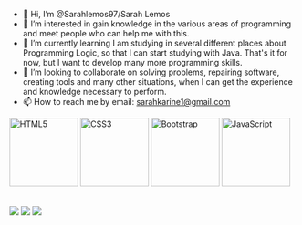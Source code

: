 - 👋 Hi, I’m @Sarahlemos97/Sarah Lemos
- 👀 I’m interested in gain knowledge in the various areas of programming and meet people who can help me with this.
- 🌱 I’m currently learning I am studying in several different places about Programming Logic, so that I can start studying with Java. That's it for now, but I want to develop many more programming skills.
- 💞️ I’m looking to collaborate on solving problems, repairing software, creating tools and many other situations, when I can get the experience and knowledge necessary to perform.
- 📫 How to reach me by email: sarahkarine1@gmail.com

<table>
	<div class="box">
  <img src="https://img.icons8.com/color/2x/html-5.png" width="120" alt="HTML5">
  <img src="https://img.icons8.com/color/2x/css3.png" width="120" alt="CSS3">
  <img src="https://img.icons8.com/color/2x/bootstrap.png" width="120" alt="Bootstrap">
  <img src="https://img.icons8.com/nolan/2x/javascript.png" width="120" alt="JavaScript">
	</div>
</table>

<div> 
  <a href="https://www.instagram.com/sarah___lemos/" target="_blank"><img src="https://img.shields.io/badge/-Instagram-%23E4405F?style=for-the-badge&logo=instagram&logoColor=white" target="_blank"></a>
  <a href = "mailto: sarahkarine1@gmail.com"><img src="https://img.shields.io/badge/-Gmail-%23333?style=for-the-badge&logo=gmail&logoColor=white" target="_blank"></a>
  <a href="https://www.linkedin.com/in/sarahcarine-limalemos/" target="_blank"><img src="https://img.shields.io/badge/-LinkedIn-%230077B5?style=for-the-badge&logo=linkedin&logoColor=white" target="_blank"></a> 
</div>

<!---
Sarahlemos97/Sarah Lemos is a ✨ special ✨ repository because its `README.md` (this file) appears on your GitHub profile.
You can click the Preview link to take a look at your changes.
--->
